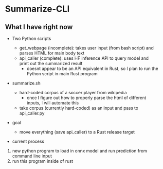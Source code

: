 # Summarize-CLI


## What I have right now
- Two Python scripts
    - get_webpage (incomplete): takes user input (from bash script) and parses HTML for main body text
    - api_caller (complete): uses HF inference API to query model and print out the summarized result
        - doesnt appear to be an API equivalent in Rust, so I plan to run the Python script in main Rust program

- summarize.sh
    - hard-coded corpus of a soccer player from wikipedia
        - once I figure out how to properly parse the html of different inputs, I will automate this
    - take corpus (currently hard-coded) as an input and pass to api_caller.py

- goal
    - move everything (save api_caller) to a Rust release target


- current process
1. new python program to load in onnx model and run prediction from command line input
2. run this program inside of rust
